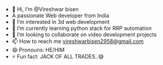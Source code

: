 - 👋 Hi, I’m @Vireshwar bisen
- A passionate Web developer from India
- 👀 I’m interested in 3d web development
- 🌱 I’m currently learning python stack for RRP automation
- 💞️ I’m looking to collaborate on video development projects
- 📫 How to reach me vireshwarbisen2958@gmail.com
- 😄 Pronouns: HE/HIM
- ⚡ Fun fact: JACK OF ALL TRADES..😅

<!---
Vireshwar31/Vireshwar31 is a ✨ special ✨ repository because its `README.md` (this file) appears on your GitHub profile.
You can click the Preview link to take a look at your changes.
--->
